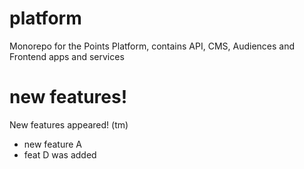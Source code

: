 # platform
Monorepo for the Points Platform, contains API, CMS, Audiences and Frontend apps and services

# new features!
New features appeared! (tm)

- new feature A
- feat D was added